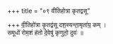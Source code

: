 +++
title = "०९ वीतिहोत्रा कृतद्वसू"

+++
वी॒तिहो॑त्रा कृ॒तद्व॑सू दश॒स्यन्ता॒मृता॑य॒ कम् ।  
समूधो॑ रोम॒शं ह॑तो दे॒वेषु॑ कृणुतो॒ दुवः॑ ॥